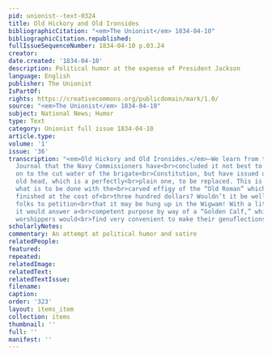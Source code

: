 ```yaml
---
pid: unionist--text-0324
title: Old Hickory and Old Ironsides
bibliographicCitation: "<em>The Unionist</em> 1834-04-10"
bibliographicCitation.republished: 
fullIssueSequenceNumber: 1834-04-10 p.03.24
creator: 
date.created: '1834-04-10'
description: Political humor at the expense of President Jackson
language: English
publisher: The Unionist
IsPartOf: 
rights: https://creativecommons.org/publicdomain/mark/1.0/
source: "<em>The Unionist</em> 1834-04-10"
subject: National News; Humor
type: Text
category: Unionist full issue 1834-04-10
article.type: 
volume: '1'
issue: '36'
transcription: "<em>Old Hickory and Old Ironsides.</em>—We learn from the Boston Mercantile
  Journal that the Navy Commissioners have<br>concluded it not best to hoist Old Hickory
  on to the cut water of the brigate<br>Constitution, but have issued orders for the
  old head, which is a perfectly<br>plain one, to be replaced. This is very well but
  what is to be done with the<br>carved effigy of the “Old Roman” which has just been
  finished at the cost of<br>three hundred dollars? Wouldn’t it be well for our Tammany
  folks to petition<br>that it may be hung up in the Wigwam! With a little gilding
  it would answer a<br>competent purpose by way of a “Golden Calf,” which the bronze
  worshippers would<br>find very convenient to make their genuflections before.<br>"
scholarlyNotes: 
commentary: An attempt at political humor and satire
relatedPeople: 
featured: 
repeated: 
relatedImage: 
relatedText: 
relatedTextIssue: 
filename: 
caption: 
order: '323'
layout: items_item
collection: items
thumbnail: ''
full: ''
manifest: ''
---
```


